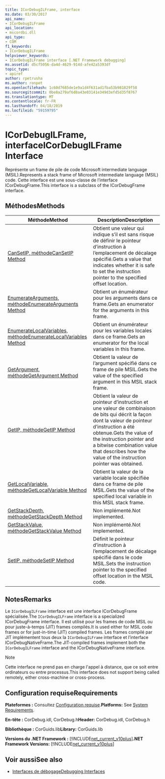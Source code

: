 ```yaml
---
title: ICorDebugILFrame, interface
ms.date: 03/30/2017
api_name:
- ICorDebugILFrame
api_location:
- mscordbi.dll
api_type:
- COM
f1_keywords:
- ICorDebugILFrame
helpviewer_keywords:
- ICorDebugILFrame interface [.NET Framework debugging]
ms.assetid: d5cf5056-da4d-4629-914d-afe42a5393df
topic_type:
- apiref
author: rpetrusha
ms.author: ronpet
ms.openlocfilehash: 1c60d7685de1e9a1d4f631ad1fba53b981829f58
ms.sourcegitcommit: 0be8a279af6d8a43e03141e349d3efd5d35f8767
ms.translationtype: MT
ms.contentlocale: fr-FR
ms.lasthandoff: 04/18/2019
ms.locfileid: "59159795"
---
```

# <a name="icordebugilframe-interface"></a><span data-ttu-id="6718f-102">ICorDebugILFrame, interface</span><span class="sxs-lookup"><span data-stu-id="6718f-102">ICorDebugILFrame Interface</span></span>

<span data-ttu-id="6718f-103">Représente un frame de pile de code Microsoft intermediate language (MSIL).</span><span class="sxs-lookup"><span data-stu-id="6718f-103">Represents a stack frame of Microsoft intermediate language (MSIL) code.</span></span> <span data-ttu-id="6718f-104">Cette interface est une sous-classe de l’interface ICorDebugFrame.</span><span class="sxs-lookup"><span data-stu-id="6718f-104">This interface is a subclass of the ICorDebugFrame interface.</span></span>  
  
## <a name="methods"></a><span data-ttu-id="6718f-105">Méthodes</span><span class="sxs-lookup"><span data-stu-id="6718f-105">Methods</span></span>  
  
|<span data-ttu-id="6718f-106">Méthode</span><span class="sxs-lookup"><span data-stu-id="6718f-106">Method</span></span>|<span data-ttu-id="6718f-107">Description</span><span class="sxs-lookup"><span data-stu-id="6718f-107">Description</span></span>|  
|------------|-----------------|  
|[<span data-ttu-id="6718f-108">CanSetIP, méthode</span><span class="sxs-lookup"><span data-stu-id="6718f-108">CanSetIP Method</span></span>](../../../../docs/framework/unmanaged-api/debugging/icordebugilframe-cansetip-method.md)|<span data-ttu-id="6718f-109">Obtient une valeur qui indique s’il est sans risque de définir le pointeur d’instruction à l’emplacement de décalage spécifié.</span><span class="sxs-lookup"><span data-stu-id="6718f-109">Gets a value that indicates whether it is safe to set the instruction pointer to the specified offset location.</span></span>|  
|[<span data-ttu-id="6718f-110">EnumerateArguments, méthode</span><span class="sxs-lookup"><span data-stu-id="6718f-110">EnumerateArguments Method</span></span>](../../../../docs/framework/unmanaged-api/debugging/icordebugilframe-enumeratearguments-method.md)|<span data-ttu-id="6718f-111">Obtient un énumérateur pour les arguments dans ce frame.</span><span class="sxs-lookup"><span data-stu-id="6718f-111">Gets an enumerator for the arguments in this frame.</span></span>|  
|[<span data-ttu-id="6718f-112">EnumerateLocalVariables, méthode</span><span class="sxs-lookup"><span data-stu-id="6718f-112">EnumerateLocalVariables Method</span></span>](../../../../docs/framework/unmanaged-api/debugging/icordebugilframe-enumeratelocalvariables-method.md)|<span data-ttu-id="6718f-113">Obtient un énumérateur pour les variables locales dans ce frame.</span><span class="sxs-lookup"><span data-stu-id="6718f-113">Gets an enumerator for the local variables in this frame.</span></span>|  
|[<span data-ttu-id="6718f-114">GetArgument, méthode</span><span class="sxs-lookup"><span data-stu-id="6718f-114">GetArgument Method</span></span>](../../../../docs/framework/unmanaged-api/debugging/icordebugilframe-getargument-method.md)|<span data-ttu-id="6718f-115">Obtient la valeur de l’argument spécifié dans ce frame de pile MSIL.</span><span class="sxs-lookup"><span data-stu-id="6718f-115">Gets the value of the specified argument in this MSIL stack frame.</span></span>|  
|[<span data-ttu-id="6718f-116">GetIP, méthode</span><span class="sxs-lookup"><span data-stu-id="6718f-116">GetIP Method</span></span>](../../../../docs/framework/unmanaged-api/debugging/icordebugilframe-getip-method.md)|<span data-ttu-id="6718f-117">Obtient la valeur de pointeur d’instruction et une valeur de combinaison de bits qui décrit la façon dont la valeur de pointeur d’instruction a été obtenue.</span><span class="sxs-lookup"><span data-stu-id="6718f-117">Gets the value of the instruction pointer and a bitwise combination value that describes how the value of the instruction pointer was obtained.</span></span>|  
|[<span data-ttu-id="6718f-118">GetLocalVariable, méthode</span><span class="sxs-lookup"><span data-stu-id="6718f-118">GetLocalVariable Method</span></span>](../../../../docs/framework/unmanaged-api/debugging/icordebugilframe-getlocalvariable-method.md)|<span data-ttu-id="6718f-119">Obtient la valeur de la variable locale spécifiée dans ce frame de pile MSIL.</span><span class="sxs-lookup"><span data-stu-id="6718f-119">Gets the value of the specified local variable in this MSIL stack frame.</span></span>|  
|[<span data-ttu-id="6718f-120">GetStackDepth, méthode</span><span class="sxs-lookup"><span data-stu-id="6718f-120">GetStackDepth Method</span></span>](../../../../docs/framework/unmanaged-api/debugging/icordebugilframe-getstackdepth-method.md)|<span data-ttu-id="6718f-121">Non implémenté.</span><span class="sxs-lookup"><span data-stu-id="6718f-121">Not implemented.</span></span>|  
|[<span data-ttu-id="6718f-122">GetStackValue, méthode</span><span class="sxs-lookup"><span data-stu-id="6718f-122">GetStackValue Method</span></span>](../../../../docs/framework/unmanaged-api/debugging/icordebugilframe-getstackvalue-method.md)|<span data-ttu-id="6718f-123">Non implémenté.</span><span class="sxs-lookup"><span data-stu-id="6718f-123">Not implemented.</span></span>|  
|[<span data-ttu-id="6718f-124">SetIP, méthode</span><span class="sxs-lookup"><span data-stu-id="6718f-124">SetIP Method</span></span>](../../../../docs/framework/unmanaged-api/debugging/icordebugilframe-setip-method.md)|<span data-ttu-id="6718f-125">Définit le pointeur d’instruction à l’emplacement de décalage spécifié dans le code MSIL.</span><span class="sxs-lookup"><span data-stu-id="6718f-125">Sets the instruction pointer to the specified offset location in the MSIL code.</span></span>|  
  
## <a name="remarks"></a><span data-ttu-id="6718f-126">Notes</span><span class="sxs-lookup"><span data-stu-id="6718f-126">Remarks</span></span>  
 <span data-ttu-id="6718f-127">Le `ICorDebugILFrame` interface est une interface ICorDebugFrame spécialisée.</span><span class="sxs-lookup"><span data-stu-id="6718f-127">The `ICorDebugILFrame` interface is a specialized ICorDebugFrame interface.</span></span> <span data-ttu-id="6718f-128">Il est utilisé pour les frames de code MSIL ou pour juste-à-temps (JIT) frames compilés.</span><span class="sxs-lookup"><span data-stu-id="6718f-128">It is used either for MSIL code frames or for just-in-time (JIT) compiled frames.</span></span> <span data-ttu-id="6718f-129">Les frames compilé par JIT implémentent tous deux la `ICorDebugILFrame` interface et l’interface ICorDebugNativeFrame.</span><span class="sxs-lookup"><span data-stu-id="6718f-129">The JIT-compiled frames implement both the `ICorDebugILFrame` interface and the ICorDebugNativeFrame interface.</span></span>  
  
> [!NOTE]
>  <span data-ttu-id="6718f-130">Cette interface ne prend pas en charge l'appel à distance, que ce soit entre ordinateurs ou entre processus.</span><span class="sxs-lookup"><span data-stu-id="6718f-130">This interface does not support being called remotely, either cross-machine or cross-process.</span></span>  
  
## <a name="requirements"></a><span data-ttu-id="6718f-131">Configuration requise</span><span class="sxs-lookup"><span data-stu-id="6718f-131">Requirements</span></span>  
 <span data-ttu-id="6718f-132">**Plateformes :** Consultez [Configuration requise](../../../../docs/framework/get-started/system-requirements.md).</span><span class="sxs-lookup"><span data-stu-id="6718f-132">**Platforms:** See [System Requirements](../../../../docs/framework/get-started/system-requirements.md).</span></span>  
  
 <span data-ttu-id="6718f-133">**En-tête :** CorDebug.idl, CorDebug.h</span><span class="sxs-lookup"><span data-stu-id="6718f-133">**Header:** CorDebug.idl, CorDebug.h</span></span>  
  
 <span data-ttu-id="6718f-134">**Bibliothèque :** CorGuids.lib</span><span class="sxs-lookup"><span data-stu-id="6718f-134">**Library:** CorGuids.lib</span></span>  
  
 <span data-ttu-id="6718f-135">**Versions du .NET Framework :** [!INCLUDE[net_current_v10plus](../../../../includes/net-current-v10plus-md.md)]</span><span class="sxs-lookup"><span data-stu-id="6718f-135">**.NET Framework Versions:** [!INCLUDE[net_current_v10plus](../../../../includes/net-current-v10plus-md.md)]</span></span>  
  
## <a name="see-also"></a><span data-ttu-id="6718f-136">Voir aussi</span><span class="sxs-lookup"><span data-stu-id="6718f-136">See also</span></span>

- [<span data-ttu-id="6718f-137">Interfaces de débogage</span><span class="sxs-lookup"><span data-stu-id="6718f-137">Debugging Interfaces</span></span>](../../../../docs/framework/unmanaged-api/debugging/debugging-interfaces.md)
